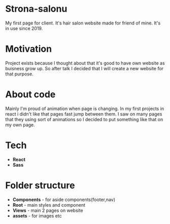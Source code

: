 # Strona-salonu

My first page for client. It's hair salon website made for friend of mine. It's in use since 2019. 

# Motivation

Project exists because I thought about that it's good to have own website as buisness grow up. So after talk I decided that I will create a new website for that purpose. 

# About code

Mainly I'm proud of animation when page is changing. In my first projects in react i didn't like that pages fast jump between them. I saw on many pages that they using sort of animations so I decided to put something like that on my own page.

# Tech 

- <b>React</b>
- <b>Sass</b>

# Folder structure

- <b>Components</b> - for aside components(footer,nav)
- <b>Root</b> - main styles and component
- <b>Views</b> - main 2 pages on website
- <b>assets</b> - for images etc
